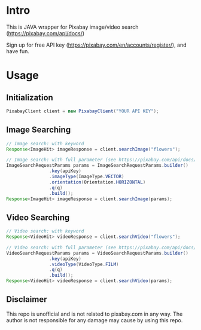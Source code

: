 # Intro
This is JAVA wrapper for Pixabay image/video search (https://pixabay.com/api/docs/)

Sign up for free API key (https://pixabay.com/en/accounts/register/), and have fun.

# Usage

## Initialization
```java
PixabayClient client = new PixabayClient("YOUR API KEY");
```

## Image Searching
```java
// Image search: with keyword
Response<ImageHit> imageResponse = client.searchImage("flowers");

// Image search: with full parameter (see https://pixabay.com/api/docs/)
ImageSearchRequestParams params = ImageSearchRequestParams.builder()
                .key(apiKey)
                .imageType(ImageType.VECTOR)
                .orientation(Orientation.HORIZONTAL)
                .q(q)
                .build();
Response<ImageHit> imageResponse = client.searchImage(params);
```

## Video Searching
```java
// Video search: with keyword
Response<VideoHit> videoResponse = client.searchVideo("flowers");

// Video search: with full parameter (see https://pixabay.com/api/docs/)
VideoSearchRequestParams params = VideoSearchRequestParams.builder()
                .key(apiKey)
                .videoType(VideoType.FILM)
                .q(q)
                .build();
Response<VideoHit> videoResponse = client.searchVideo(params);
```

## Disclaimer
This repo is unofficial and is not related to pixabay.com in any way. The author is not responsible for any damage may cause by using this repo.
